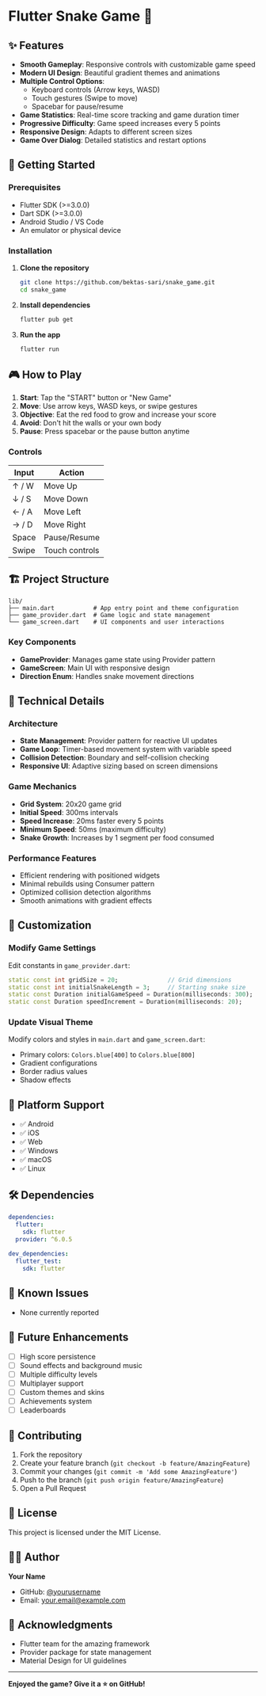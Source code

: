 # Flutter Snake Game 🐍

## ✨ Features

- **Smooth Gameplay**: Responsive controls with customizable game speed
- **Modern UI Design**: Beautiful gradient themes and animations
- **Multiple Control Options**:
    - Keyboard controls (Arrow keys, WASD)
    - Touch gestures (Swipe to move)
    - Spacebar for pause/resume
- **Game Statistics**: Real-time score tracking and game duration timer
- **Progressive Difficulty**: Game speed increases every 5 points
- **Responsive Design**: Adapts to different screen sizes
- **Game Over Dialog**: Detailed statistics and restart options

## 🚀 Getting Started

### Prerequisites

- Flutter SDK (>=3.0.0)
- Dart SDK (>=3.0.0)
- Android Studio / VS Code
- An emulator or physical device

### Installation

1. **Clone the repository**
   ```bash
   git clone https://github.com/bektas-sari/snake_game.git
   cd snake_game
   ```

2. **Install dependencies**
   ```bash
   flutter pub get
   ```

3. **Run the app**
   ```bash
   flutter run
   ```

## 🎮 How to Play

1. **Start**: Tap the "START" button or "New Game"
2. **Move**: Use arrow keys, WASD keys, or swipe gestures
3. **Objective**: Eat the red food to grow and increase your score
4. **Avoid**: Don't hit the walls or your own body
5. **Pause**: Press spacebar or the pause button anytime

### Controls

| Input | Action |
|-------|--------|
| ↑ / W | Move Up |
| ↓ / S | Move Down |
| ← / A | Move Left |
| → / D | Move Right |
| Space | Pause/Resume |
| Swipe | Touch controls |

## 🏗️ Project Structure

```
lib/
├── main.dart           # App entry point and theme configuration
├── game_provider.dart  # Game logic and state management
└── game_screen.dart    # UI components and user interactions
```

### Key Components

- **GameProvider**: Manages game state using Provider pattern
- **GameScreen**: Main UI with responsive design
- **Direction Enum**: Handles snake movement directions

## 🔧 Technical Details

### Architecture

- **State Management**: Provider pattern for reactive UI updates
- **Game Loop**: Timer-based movement system with variable speed
- **Collision Detection**: Boundary and self-collision checking
- **Responsive UI**: Adaptive sizing based on screen dimensions

### Game Mechanics

- **Grid System**: 20x20 game grid
- **Initial Speed**: 300ms intervals
- **Speed Increase**: 20ms faster every 5 points
- **Minimum Speed**: 50ms (maximum difficulty)
- **Snake Growth**: Increases by 1 segment per food consumed

### Performance Features

- Efficient rendering with positioned widgets
- Minimal rebuilds using Consumer pattern
- Optimized collision detection algorithms
- Smooth animations with gradient effects

## 🎨 Customization

### Modify Game Settings

Edit constants in `game_provider.dart`:

```dart
static const int gridSize = 20;              // Grid dimensions
static const int initialSnakeLength = 3;     // Starting snake size
static const Duration initialGameSpeed = Duration(milliseconds: 300);
static const Duration speedIncrement = Duration(milliseconds: 20);
```

### Update Visual Theme

Modify colors and styles in `main.dart` and `game_screen.dart`:

- Primary colors: `Colors.blue[400]` to `Colors.blue[800]`
- Gradient configurations
- Border radius values
- Shadow effects

## 📱 Platform Support

- ✅ Android
- ✅ iOS
- ✅ Web
- ✅ Windows
- ✅ macOS
- ✅ Linux

## 🛠️ Dependencies

```yaml
dependencies:
  flutter:
    sdk: flutter
  provider: ^6.0.5
  
dev_dependencies:
  flutter_test:
    sdk: flutter
```

## 🐛 Known Issues

- None currently reported

## 🔮 Future Enhancements

- [ ] High score persistence
- [ ] Sound effects and background music
- [ ] Multiple difficulty levels
- [ ] Multiplayer support
- [ ] Custom themes and skins
- [ ] Achievements system
- [ ] Leaderboards

## 🤝 Contributing

1. Fork the repository
2. Create your feature branch (`git checkout -b feature/AmazingFeature`)
3. Commit your changes (`git commit -m 'Add some AmazingFeature'`)
4. Push to the branch (`git push origin feature/AmazingFeature`)
5. Open a Pull Request

## 📄 License

This project is licensed under the MIT License.

## 👨‍💻 Author

**Your Name**
- GitHub: [@yourusername](https://github.com/yourusername)
- Email: your.email@example.com

## 🙏 Acknowledgments

- Flutter team for the amazing framework
- Provider package for state management
- Material Design for UI guidelines

---

**Enjoyed the game? Give it a ⭐ on GitHub!**

